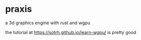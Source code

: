# praxis
a 3d graphics engine with rust and wgpu

the tutorial at 
https://sotrh.github.io/learn-wgpu/
is pretty good
